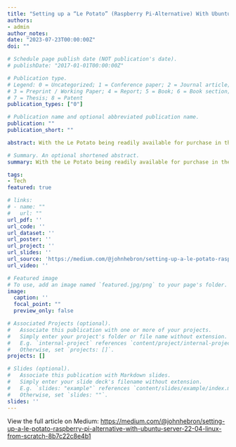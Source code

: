 ```yaml
---
title: "Setting up a “Le Potato” (Raspberry Pi-Alternative) With Ubuntu Server 22.04 Linux from Scratch"
authors:
- admin
author_notes:
date: "2023-07-23T00:00:00Z"
doi: ""

# Schedule page publish date (NOT publication's date).
# publishDate: "2017-01-01T00:00:00Z"

# Publication type.
# Legend: 0 = Uncategorized; 1 = Conference paper; 2 = Journal article;
# 3 = Preprint / Working Paper; 4 = Report; 5 = Book; 6 = Book section;
# 7 = Thesis; 8 = Patent
publication_types: ["0"]

# Publication name and optional abbreviated publication name.
publication: ""
publication_short: ""

abstract: With the Le Potato being readily available for purchase in the US while Raspberry Pis are practically impossible to come by, I’ve found that the Le Potato is an excellent Raspberry Pi-alternative to tinker around with.

# Summary. An optional shortened abstract.
summary: With the Le Potato being readily available for purchase in the US while Raspberry Pis are practically impossible to come by, I’ve found that the Le Potato is an excellent Raspberry Pi-alternative to tinker around with.

tags:
- Tech
featured: true

# links:
# - name: ""
#   url: ""
url_pdf: ''
url_code: ''
url_dataset: ''
url_poster: ''
url_project: ''
url_slides: ''
url_source: 'https://medium.com/@johnhebron/setting-up-a-le-potato-raspberry-pi-alternative-with-ubuntu-server-22-04-linux-from-scratch-8b7c22c8e4b1'
url_video: ''

# Featured image
# To use, add an image named `featured.jpg/png` to your page's folder. 
image:
  caption: ''
  focal_point: ""
  preview_only: false

# Associated Projects (optional).
#   Associate this publication with one or more of your projects.
#   Simply enter your project's folder or file name without extension.
#   E.g. `internal-project` references `content/project/internal-project/index.md`.
#   Otherwise, set `projects: []`.
projects: []

# Slides (optional).
#   Associate this publication with Markdown slides.
#   Simply enter your slide deck's filename without extension.
#   E.g. `slides: "example"` references `content/slides/example/index.md`.
#   Otherwise, set `slides: ""`.
slides: ''
---
```


View the full article on Medium: https://medium.com/@johnhebron/setting-up-a-le-potato-raspberry-pi-alternative-with-ubuntu-server-22-04-linux-from-scratch-8b7c22c8e4b1